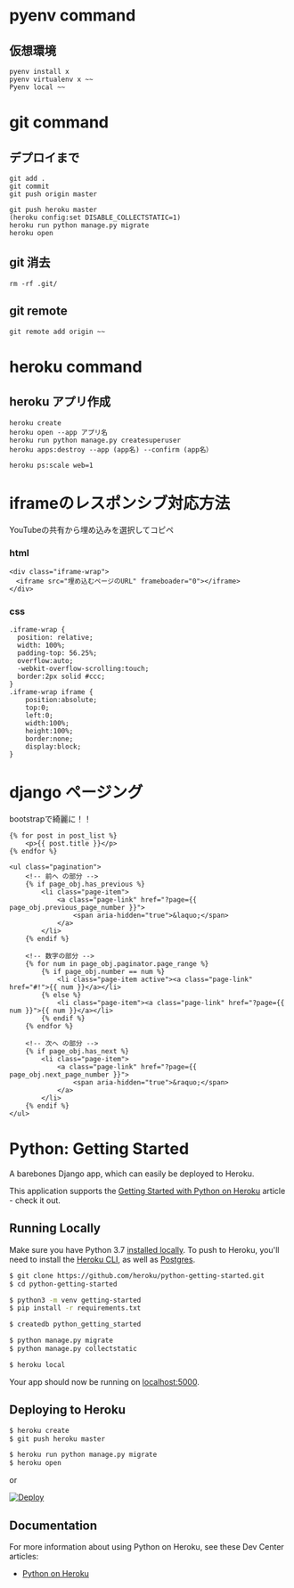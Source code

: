 # pyenv command

## 仮想環境

```
pyenv install x
pyenv virtualenv x ~~
Pyenv local ~~
```

# git command

## デプロイまで

```
git add .
git commit
git push origin master

git push heroku master 
(heroku config:set DISABLE_COLLECTSTATIC=1)
heroku run python manage.py migrate
heroku open
```

## git 消去

```
rm -rf .git/
```

## git remote

```
git remote add origin ~~
```

# heroku command

## heroku アプリ作成

```
heroku create 
heroku open --app アプリ名
heroku run python manage.py createsuperuser
heroku apps:destroy --app (app名) --confirm (app名）

heroku ps:scale web=1
```

# iframeのレスポンシブ対応方法
YouTubeの共有から埋め込みを選択してコピペ

### html
```
<div class="iframe-wrap">
　<iframe src="埋め込むページのURL" frameboader="0"></iframe>
</div>
```

### css
```
.iframe-wrap {
  position: relative;
  width: 100%;
  padding-top: 56.25%;
  overflow:auto; 
  -webkit-overflow-scrolling:touch;
  border:2px solid #ccc; 
}
.iframe-wrap iframe {
    position:absolute;
    top:0;
    left:0;
    width:100%;
    height:100%;
    border:none;
    display:block;
}
```

# django ページング

bootstrapで綺麗に！！

```
{% for post in post_list %}
    <p>{{ post.title }}</p>
{% endfor %}

<ul class="pagination">
    <!-- 前へ の部分 -->
    {% if page_obj.has_previous %}
        <li class="page-item">
            <a class="page-link" href="?page={{ page_obj.previous_page_number }}">
                <span aria-hidden="true">&laquo;</span>
            </a>
        </li>
    {% endif %}

    <!-- 数字の部分 -->
    {% for num in page_obj.paginator.page_range %}
        {% if page_obj.number == num %}
            <li class="page-item active"><a class="page-link" href="#!">{{ num }}</a></li>
        {% else %}
            <li class="page-item"><a class="page-link" href="?page={{ num }}">{{ num }}</a></li>
        {% endif %}
    {% endfor %}

    <!-- 次へ の部分 -->
    {% if page_obj.has_next %}
        <li class="page-item">
            <a class="page-link" href="?page={{ page_obj.next_page_number }}">
                <span aria-hidden="true">&raquo;</span>
            </a>
        </li>
    {% endif %}
</ul>
```

# Python: Getting Started

A barebones Django app, which can easily be deployed to Heroku.

This application supports the [Getting Started with Python on Heroku](https://devcenter.heroku.com/articles/getting-started-with-python) article - check it out.

## Running Locally

Make sure you have Python 3.7 [installed locally](http://install.python-guide.org). To push to Heroku, you'll need to install the [Heroku CLI](https://devcenter.heroku.com/articles/heroku-cli), as well as [Postgres](https://devcenter.heroku.com/articles/heroku-postgresql#local-setup).

```sh
$ git clone https://github.com/heroku/python-getting-started.git
$ cd python-getting-started

$ python3 -m venv getting-started
$ pip install -r requirements.txt

$ createdb python_getting_started

$ python manage.py migrate
$ python manage.py collectstatic

$ heroku local
```

Your app should now be running on [localhost:5000](http://localhost:5000/).

## Deploying to Heroku

```sh
$ heroku create
$ git push heroku master

$ heroku run python manage.py migrate
$ heroku open
```
or

[![Deploy](https://www.herokucdn.com/deploy/button.svg)](https://heroku.com/deploy)

## Documentation

For more information about using Python on Heroku, see these Dev Center articles:

- [Python on Heroku](https://devcenter.heroku.com/categories/python)

